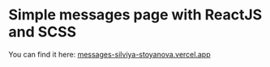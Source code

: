 # Simple messages page with ReactJS and SCSS

You can find it here: [messages-silviya-stoyanova.vercel.app](https://messages-silviya-stoyanova.vercel.app/ "Messages")
